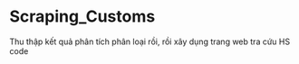 # Scraping_Customs
Thu thập kết quả phân tích phân loại rồi, rồi xây dụng trang web tra cứu HS code
